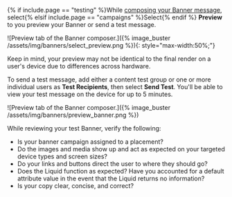 {% if include.page == "testing" %}While [composing your Banner message]({{site.baseurl}}/user_guide/message_building_by_channel/banners/creating/#compose-a-banner), select{% elsif include.page == "campaigns" %}Select{% endif %} **Preview** to you preview your Banner or send a test message.

![Preview tab of the Banner composer.]({% image_buster /assets/img/banners/select_preview.png %}){: style="max-width:50%;"}

Keep in mind, your preview may not be identical to the final render on a user's device due to differences across hardware.

To send a test message, add either a content test group or one or more individual users as **Test Recipients**, then select **Send Test**. You'll be able to view your test message on the device for up to 5 minutes.

![Preview tab of the Banner composer.]({% image_buster /assets/img/banners/preview_banner.png %})

While reviewing your test Banner, verify the following:

- Is your banner campaign assigned to a placement?
- Do the images and media show up and act as expected on your targeted device types and screen sizes?
- Do your links and buttons direct the user to where they should go?
- Does the Liquid function as expected? Have you accounted for a default attribute value in the event that the Liquid returns no information?
- Is your copy clear, concise, and correct?
